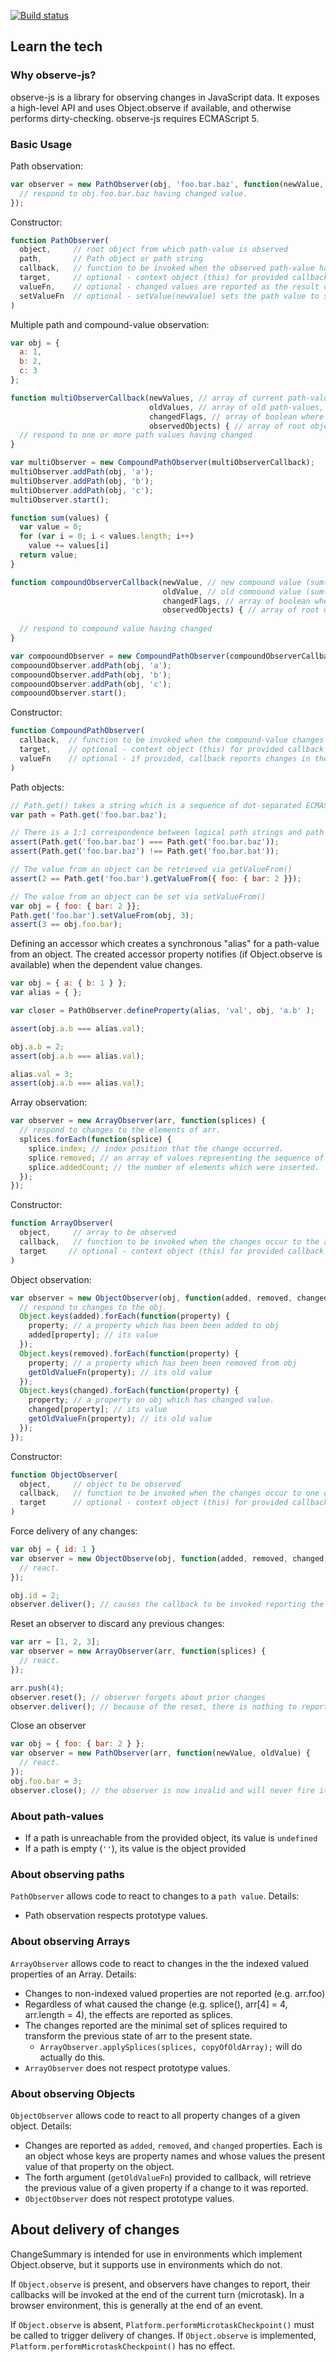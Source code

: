 [![Build status](http://www.polymer-project.org/build/observe-js/status.png "Build status")](http://build.chromium.org/p/client.polymer/waterfall)

## Learn the tech

### Why observe-js?

observe-js is a library for observing changes in JavaScript data. It exposes a high-level API and uses Object.observe if available, and otherwise performs dirty-checking. observe-js requires ECMAScript 5.
### Basic Usage

Path observation:

```JavaScript
var observer = new PathObserver(obj, 'foo.bar.baz', function(newValue, oldValue) {
  // respond to obj.foo.bar.baz having changed value.
});
```

Constructor:

```JavaScript
function PathObserver(
  object,     // root object from which path-value is observed
  path,       // Path object or path string
  callback,   // function to be invoked when the observed path-value has changed.
  target,     // optional - context object (this) for provided callback
  valueFn,    // optional - changed values are reported as the result of valueFn(pathValue)
  setValueFn  // optional - setValue(newValue) sets the path value to setValueFn(newValue)
)
```

Multiple path and compound-value observation:

```JavaScript
var obj = {
  a: 1,
  b: 2,
  c: 3
};

function multiObserverCallback(newValues, // array of current path-values, in addPath order
                               oldValues, // array of old path-values, in addPath order
                               changedFlags, // array of boolean where true indicates a changed value
                               observedObjects) { // array of root objects for observed values
  // respond to one or more path values having changed
}

var multiObserver = new CompoundPathObserver(multiObserverCallback);
multiObserver.addPath(obj, 'a');
multiObserver.addPath(obj, 'b');
multiObserver.addPath(obj, 'c');
multiObserver.start();

function sum(values) {
  var value = 0;
  for (var i = 0; i < values.length; i++)
    value += values[i]
  return value;
}

function compoundObserverCallback(newValue, // new compound value (sum(newValues))
                                  oldValue, // old comoound value (sum(oldValues)) 
                                  changedFlags, // array of boolean where true indicates that a changed value
                                  observedObjects) { // array of root objects for observed values
                                  
  // respond to compound value having changed
}

var compooundObserver = new CompoundPathObserver(compoundObserverCallback, null, sum);
compooundObserver.addPath(obj, 'a');
compooundObserver.addPath(obj, 'b');
compooundObserver.addPath(obj, 'c');
compooundObserver.start();
```

Constructor:

```JavaScript
function CompoundPathObserver(
  callback,  // function to be invoked when the compound-value changes
  target,    // optional - context object (this) for provided callback
  valueFn    // optional - if provided, callback reports changes in the value of valueFn(pathValues)  
)
```

Path objects:

```JavaScript
// Path.get() takes a string which is a sequence of dot-separated ECMAScript identifiers or integer index values.
var path = Path.get('foo.bar.baz');

// There is a 1:1 correspondence between logical path strings and path objects.
assert(Path.get('foo.bar.baz') === Path.get('foo.bar.baz'));
assert(Path.get('foo.bar.baz') !== Path.get('foo.bar.bat'));

// The value from an object can be retrieved via getValueFrom()
assert(2 == Path.get('foo.bar').getValueFrom({ foo: { bar: 2 }});

// The value from an object can be set via setValueFrom()
var obj = { foo: { bar: 2 }};
Path.get('foo.bar').setValueFrom(obj, 3);
assert(3 == obj.foo.bar);
```

Defining an accessor which creates a synchronous "alias" for a path-value from an object. The created accessor property notifies (if Object.observe is available) when the dependent value changes.

```JavaScript
var obj = { a: { b: 1 } };
var alias = { };

var closer = PathObserver.defineProperty(alias, 'val', obj, 'a.b' );

assert(obj.a.b === alias.val);

obj.a.b = 2;
assert(obj.a.b === alias.val);

alias.val = 3;
assert(obj.a.b === alias.val);
```

Array observation:

```JavaScript
var observer = new ArrayObserver(arr, function(splices) {
  // respond to changes to the elements of arr.
  splices.forEach(function(splice) {
    splice.index; // index position that the change occurred.
    splice.removed; // an array of values representing the sequence of elements which were removed
    splice.addedCount; // the number of elements which were inserted.
  });
});
```

Constructor:

```JavaScript
function ArrayObserver(
  object,     // array to be observed
  callback,   // function to be invoked when the changes occur to the array's index storage
  target     // optional - context object (this) for provided callback
)
```


Object observation:

```JavaScript
var observer = new ObjectObserver(obj, function(added, removed, changed, getOldValueFn) {
  // respond to changes to the obj.
  Object.keys(added).forEach(function(property) {
    property; // a property which has been been added to obj
    added[property]; // its value
  });
  Object.keys(removed).forEach(function(property) {
    property; // a property which has been been removed from obj
    getOldValueFn(property); // its old value
  });
  Object.keys(changed).forEach(function(property) {
    property; // a property on obj which has changed value.
    changed[property]; // its value
    getOldValueFn(property); // its old value
  });
});
```

Constructor:

```JavaScript
function ObjectObserver(
  object,     // object to be observed
  callback,   // function to be invoked when the changes occur to one or more properties of the object
  target      // optional - context object (this) for provided callback
)
```

Force delivery of any changes:
```JavaScript
var obj = { id: 1 }
var observer = new ObjectObserve(obj, function(added, removed, changed, getOldValueFn) {
  // react.
});

obj.id = 2;
observer.deliver(); // causes the callback to be invoked reporting the change in value to obj.id.
```

Reset an observer to discard any previous changes:
```JavaScript
var arr = [1, 2, 3];
var observer = new ArrayObserver(arr, function(splices) {
  // react.
});

arr.push(4);
observer.reset(); // observer forgets about prior changes
observer.deliver(); // because of the reset, there is nothing to report so callback is not invoked.
```

Close an observer
```JavaScript
var obj = { foo: { bar: 2 } };
var observer = new PathObserver(arr, function(newValue, oldValue) {
  // react.
});
obj.foo.bar = 3;
observer.close(); // the observer is now invalid and will never fire its callback
```
### About path-values

* If a path is unreachable from the provided object, its value is `undefined`
* If a path is empty (`''`), its value is the object provided

### About observing paths

`PathObserver` allows code to react to changes to a `path value`. Details:

* Path observation respects prototype values.

### About observing Arrays

`ArrayObserver` allows code to react to changes in the the indexed valued properties of an Array. Details:

* Changes to non-indexed valued properties are not reported (e.g. arr.foo)
* Regardless of what caused the change (e.g. splice(), arr[4] = 4, arr.length = 4), the effects are reported as splices.
* The changes reported are the minimal set of splices required to transform the previous state of arr to the present state.
  * `ArrayObserver.applySplices(splices, copyOfOldArray);` will do actually do this.
* `ArrayObserver` does not respect prototype values.

### About observing Objects

`ObjectObserver` allows code to react to all property changes of a given object. Details:

* Changes are reported as `added`, `removed`, and `changed` properties. Each is an object whose keys are property names and whose values the present value of that property on the object.
* The forth argument (`getOldValueFn`) provided to callback, will retrieve the previous value of a given property if a change to it was reported.
* `ObjectObserver` does not respect prototype values.

## About delivery of changes

ChangeSummary is intended for use in environments which implement Object.observe, but it supports use in environments which do not.

If `Object.observe` is present, and observers have changes to report, their callbacks will be invoked at the end of the current turn (microtask). In a browser environment, this is generally at the end of an event.

If `Object.observe` is absent, `Platform.performMicrotaskCheckpoint()` must be called to trigger delivery of changes. If `Object.observe` is implemented, `Platform.performMicrotaskCheckpoint()` has no effect.

